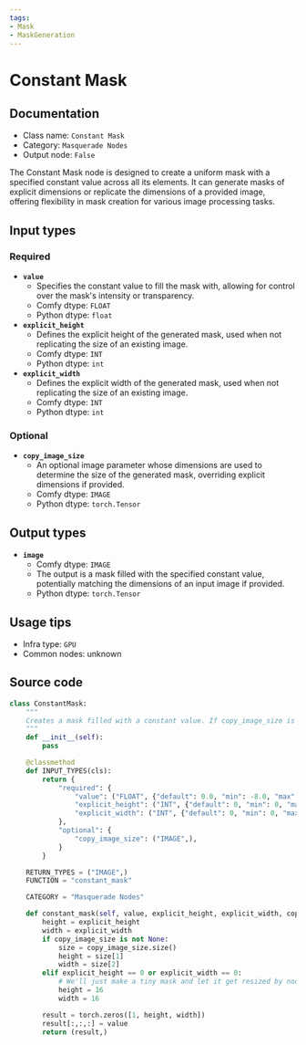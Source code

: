 ```yaml
---
tags:
- Mask
- MaskGeneration
---
```


# Constant Mask
## Documentation
- Class name: `Constant Mask`
- Category: `Masquerade Nodes`
- Output node: `False`

The Constant Mask node is designed to create a uniform mask with a specified constant value across all its elements. It can generate masks of explicit dimensions or replicate the dimensions of a provided image, offering flexibility in mask creation for various image processing tasks.
## Input types
### Required
- **`value`**
    - Specifies the constant value to fill the mask with, allowing for control over the mask's intensity or transparency.
    - Comfy dtype: `FLOAT`
    - Python dtype: `float`
- **`explicit_height`**
    - Defines the explicit height of the generated mask, used when not replicating the size of an existing image.
    - Comfy dtype: `INT`
    - Python dtype: `int`
- **`explicit_width`**
    - Defines the explicit width of the generated mask, used when not replicating the size of an existing image.
    - Comfy dtype: `INT`
    - Python dtype: `int`
### Optional
- **`copy_image_size`**
    - An optional image parameter whose dimensions are used to determine the size of the generated mask, overriding explicit dimensions if provided.
    - Comfy dtype: `IMAGE`
    - Python dtype: `torch.Tensor`
## Output types
- **`image`**
    - Comfy dtype: `IMAGE`
    - The output is a mask filled with the specified constant value, potentially matching the dimensions of an input image if provided.
    - Python dtype: `torch.Tensor`
## Usage tips
- Infra type: `GPU`
- Common nodes: unknown


## Source code
```python
class ConstantMask:
    """
    Creates a mask filled with a constant value. If copy_image_size is provided, the explicit_height and explicit_width parameters are ignored and the size of the given images will be used instead.
    """
    def __init__(self):
        pass

    @classmethod
    def INPUT_TYPES(cls):
        return {
            "required": {
                "value": ("FLOAT", {"default": 0.0, "min": -8.0, "max": 8.0, "step": 0.01}),
                "explicit_height": ("INT", {"default": 0, "min": 0, "max": VERY_BIG_SIZE, "step": 1}),
                "explicit_width": ("INT", {"default": 0, "min": 0, "max": VERY_BIG_SIZE, "step": 1}),
            },
            "optional": {
                "copy_image_size": ("IMAGE",),
            }
        }

    RETURN_TYPES = ("IMAGE",)
    FUNCTION = "constant_mask"

    CATEGORY = "Masquerade Nodes"

    def constant_mask(self, value, explicit_height, explicit_width, copy_image_size = None):
        height = explicit_height
        width = explicit_width
        if copy_image_size is not None:
            size = copy_image_size.size()
            height = size[1]
            width = size[2]
        elif explicit_height == 0 or explicit_width == 0:
            # We'll just make a tiny mask and let it get resized by nodes further downstream
            height = 16
            width = 16

        result = torch.zeros([1, height, width])
        result[:,:,:] = value
        return (result,)

```
